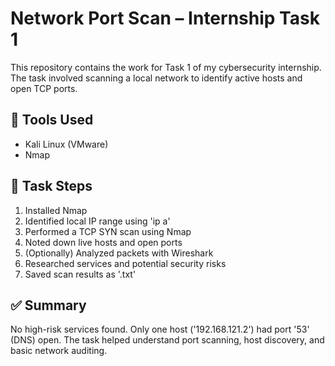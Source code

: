 # Network Port Scan – Internship Task 1

This repository contains the work for Task 1 of my cybersecurity internship. The task involved scanning a local network to identify active hosts and open TCP ports.

## 🔧 Tools Used
- Kali Linux (VMware)
- Nmap

## 🧩 Task Steps
1. Installed Nmap
2. Identified local IP range using 'ip a'
3. Performed a TCP SYN scan using Nmap
4. Noted down live hosts and open ports
5. (Optionally) Analyzed packets with Wireshark
6. Researched services and potential security risks
7. Saved scan results as '.txt'

## ✅ Summary
No high-risk services found. 
Only one host ('192.168.121.2') had port '53' (DNS) open.
The task helped understand port scanning, host discovery, and basic network auditing.

